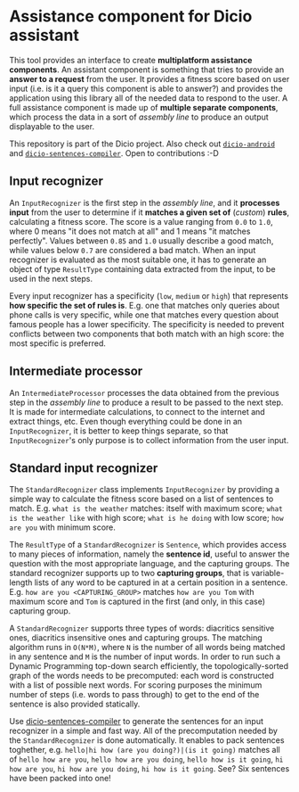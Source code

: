 # Assistance component for Dicio assistant
This tool provides an interface to create **multiplatform assistance components**. An assistant component is something that tries to provide an **answer to a request** from the user. It provides a fitness score based on user input (i.e. is it a query this component is able to answer?) and provides the application using this library all of the needed data to respond to the user. A full assistance component is made up of **multiple separate components**, which process the data in a sort of *assembly line* to produce an output displayable to the user.

This repository is part of the Dicio project. Also check out [`dicio-android`](https://github.com/Stypox/dicio-android) and [`dicio-sentences-compiler`](https://github.com/Stypox/dicio-sentences-compiler/). Open to contributions :-D

## Input recognizer
An `InputRecognizer` is the first step in the *assembly line*, and it **processes input** from the user to determine if it **matches a given set of** (*custom*) **rules**, calculating a fitness score. The score is a value ranging from `0.0` to `1.0`, where 0 means "it does not match at all" and 1 means "it matches perfectly". Values between `0.85` and `1.0` usually describe a good match, while values below `0.7` are considered a bad match. When an input recognizer is evaluated as the most suitable one, it has to generate an object of type `ResultType` containing data extracted from the input, to be used in the next steps.

Every input recognizer has a specificity (`low`, `medium` or `high`) that represents **how specific the set of rules is**. E.g. one that matches only queries about phone calls is very specific, while one that matches every question about famous people has a lower specificity. The specificity is needed to prevent conflicts between two components that both match with an high score: the most specific is preferred.

## Intermediate processor
An `IntermediateProcessor` processes the data obtained from the previous step in the *assembly line* to produce a result to be passed to the next step. It is made for intermediate calculations, to connect to the internet and extract things, etc. Even though everything could be done in an `InputRecognizer`, it is better to keep things separate, so that `InputRecognizer`'s only purpose is to collect information from the user input.

## Standard input recognizer
The `StandardRecognizer` class implements `InputRecognizer` by providing a simple way to calculate the fitness score based on a list of sentences to match. E.g. `what is the weather` matches: itself with maximum score; `what is the weather like` with high score; `what is he doing` with low score; `how are you` with minimum score.

The `ResultType` of a `StandardRecognizer` is `Sentence`, which provides access to many pieces of information, namely the **sentence id**, useful to answer the question with the most appropriate language, and the capturing groups. The standard recognizer supports up to two **capturing groups**, that is variable-length lists of any word to be captured in at a certain position in a sentence. E.g. `how are you <CAPTURING_GROUP>` matches `how are you Tom` with maximum score and `Tom` is captured in the first (and only, in this case) capturing group.

A `StandardRecognizer` supports three types of words: diacritics sensitive ones, diacritics insensitive ones and capturing groups. The matching algorithm runs in `O(N*M)`, where `N` is the number of all words being matched in any sentence and `M` is the number of input words. In order to run such a Dynamic Programming top-down search efficiently, the topologically-sorted graph of the words needs to be precomputed: each word is constructed with a list of possible next words. For scoring purposes the minimum number of steps (i.e. words to pass through) to get to the end of the sentence is also provided statically.

Use [dicio-sentences-compiler](https://github.com/Stypox/dicio-sentences-compiler) to generate the sentences for an input recognizer in a simple and fast way. All of the precomputation needed by the `StandardRecognizer` is done automatically. It enables to pack sentences toghether, e.g. `hello|hi how (are you doing?)|(is it going)` matches all of `hello how are you`, `hello how are you doing`, `hello how is it going`, `hi how are you`, `hi how are you doing`, `hi how is it going`. See? Six sentences have been packed into one!
